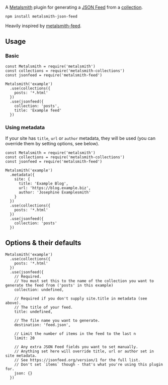 A [Metalsmith](http://www.metalsmith.io/) plugin for generating a [JSON Feed](https://jsonfeed.org/) from a [collection](https://github.com/segmentio/metalsmith-collections).

```
npm install metalsmith-json-feed
```

Heavily inspired by [metalsmith-feed](https://github.com/hurrymaplelad/metalsmith-feed).

## Usage

### Basic

```es6
const Metalsmith = require('metalsmith')
const collections = require('metalsmith-collections')
const jsonfeed = require('metalsmith-feed')

Metalsmith('example')
  .use(collections({
    posts: '*.html'
  })
  .use(jsonfeed({
    collection: 'posts',
    title: 'Example feed'
  })
```

### Using metadata

If your site has `title`, `url` or `author` metadata, they will be used (you can override them by setting options, see below).

```es6
const Metalsmith = require('metalsmith')
const collections = require('metalsmith-collections')
const jsonfeed = require('metalsmith-feed')

Metalsmith('example')
  .metadata({
    site: {
      title: 'Example Blog',
      url: 'https://blog.example.biz',
      author: 'Josephine Examplesmith'
    }
  })
  .use(collections({
    posts: '*.html'
  })
  .use(jsonfeed({
    collection: 'posts'
  })
```

## Options & their defaults

```es6
Metalsmith('example')
  .use(collections({
    posts: '*.html'
  })
  .use(jsonfeed({
    // Required.
    // You must set this to the name of the collection you want to generate the feed from ('posts' in this example)
    collection: undefined,

    // Required if you don't supply site.title in metadata (see above).
    // The title of your feed.
    title: undefined,

    // The file name you want to generate.
    destination: 'feed.json',

    // Limit the number of items in the feed to the last n
    limit: 20

    // Any extra JSON Feed fields you want to set manually.
    // Anything set here will override title, url or author set in site metadata.
    // See https://jsonfeed.org/version/1 for the full list.
    // Don't set `items` though - that's what you're using this plugin for.
    json: {}
  })
```
